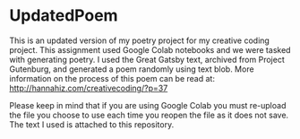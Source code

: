 # UpdatedPoem

This is an updated version of my poetry project for my creative coding project. 
This assignment used Google Colab notebooks and we were tasked with generating poetry. I used the Great Gatsby text, archived from Project Gutenburg, and generated a poem randomly using text blob. More information on the process of this poem can be read at: http://hannahiz.com/creativecoding/?p=37

Please keep in mind that if you are using Google Colab you must re-upload the file you choose to use each time you reopen the file as it does not save. The text I used is attached to this repository.
